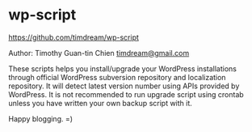 wp-script
=========

https://github.com/timdream/wp-script

Author: Timothy Guan-tin Chien <timdream@gmail.com>

These scripts helps you install/upgrade your WordPress installations through
official WordPress subversion repository and localization repository.
It will detect latest version number using APIs provided by WordPress.
It is not recommended to run upgrade script using crontab unless you have written your own backup script with it.

Happy blogging. =)

